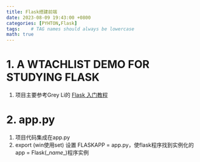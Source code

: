 ```yaml
---
title: Flask搭建前端
date: 2023-08-09 19:43:00 +0800
categories: [PYHTON,Flask]
tags:    # TAG names should always be lowercase
math: true
---
```

# 1. A WTACHLIST DEMO FOR STUDYING FLASK
1. 项目主要参考Grey Li的 [Flask 入门教程](https://github.com/helloflask/watchlist)

# 2. app.py
1. 项目代码集成在app.py
2. export (win使用set) 设置 FLASKAPP = app.py，使flask程序找到实例化的app = Flask(\__name__)程序实例